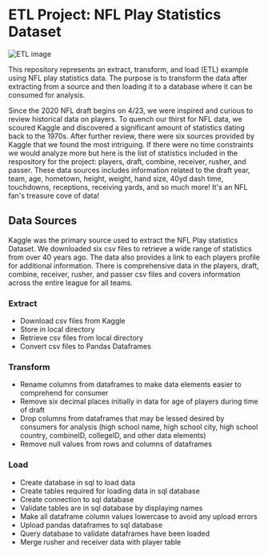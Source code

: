# ETL Project: NFL Play Statistics Dataset

![ETL image](https://user-images.githubusercontent.com/59347919/80314104-6027a100-87bd-11ea-81fa-7df084007f0a.PNG)

This repository represents an extract, transform, and load (ETL) example using NFL play statistics data. The purpose is to transform the data after extracting from a source and then loading it to a database where it can be consumed for analysis. 

Since the 2020 NFL draft begins on 4/23, we were inspired and curious to review historical data on players. To quench our thirst for NFL data, we scoured Kaggle and discovered a significant amount of statistics dating back to the 1970s. After further review, there were six sources provided by Kaggle that we found the most intriguing. If there were no time constraints we would analyze more but here is the list of statistics included in the respository for the project: players, draft, combine, receiver, rusher, and passer. These data sources includes information related to the draft year, team, age, hometown, height, weight, hand size, 40yd dash time, touchdowns, receptions, receiving yards, and so much more! It's an NFL fan's treasure cove of data! 


## Data Sources

Kaggle was the primary source used to extract the NFL Play statistics Dataset. We downloaded six csv files to retrieve a wide range of statistics from over 40 years ago. The data also provides a link to each players profile for additional information. There is comprehensive data in the players, draft, combine, receiver, rusher, and passer csv files and covers information across the entire league for all teams. 

### Extract

* Download csv files from Kaggle
* Store in local directory
* Retrieve csv files from local directory
* Convert csv files to Pandas Dataframes

### Transform

* Rename columns from dataframes to make data elements easier to comprehend for consumer
* Remove six decimal places initially in data for age of players during time of draft
* Drop columns from dataframes that may be lessed desired by consumers for analysis (high school name, high school city, high school country, combineID, collegeID, and other data elements)
* Remove null values from rows and columns of dataframes

### Load

* Create database in sql to load data
* Create tables required for loading data in sql database
* Create connection to sql database
* Validate tables are in sql database by displaying names
* Make all dataframe column values lowercase to avoid any upload errors
* Upload pandas dataframes to sql database
* Query database to validate dataframes have been loaded
* Merge rusher and receiver data with player table





